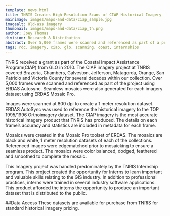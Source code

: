 ```yaml
---
template: news.html
title: TNRIS Creates High-Resolution Scans of CIAP Historical Imagery
mainimage: images/maps-and-data/ciap_sample.jpg
imagealt: Old-ass imagery
thumbnail: images/maps-and-data/ciap_th.png
author: Joey Thomas
division: Research & Distribution
abstract: Over 5,000 frames were scanned and referenced as part of a project in conjunction with the Texas General Land Office (GLO).
tags: rdc, imagery, ciap, glo, scanning, coast, internships
---
```


TNRIS received a grant as part of the Coastal Impact Assistance Program(CIAP) from GLO in 2010. The CIAP imagery project at TNRIS covered Brazoria, Chambers, Galveston, Jefferson, Matagorda, Orange, San Patricio and Victoria County for several decades within our collection.  Over 5,000 frames were scanned and referenced as part of the project using ERDAS Autosync.  Seamless mosaics were also generated for each imagery dataset using ERDAS Mosaic Pro.

Images were scanned at 800 dpi to create a 1 meter resolution dataset. ERDAS AutoSync was used to reference the historical imagery to the TOP 1995/1996 Orthoimagery dataset.   The CIAP imagery is the most accurate historical imagery product that TNRIS has produced.  The details on each frame’s accuracy and statistics are included in metadata for each frame.

Mosaics were created in the Mosaic Pro toolset of ERDAS.  The mosaics are black and white, 1 meter resolution datasets of each of the collections.  Referenced images were edgematched prior to mosaicking to ensure a seamless product. The mosaics were color balanced, dodged, feathered and smoothed to complete the mosaic.  

This Imagery project was handled predominately by the TNRIS Internship program. This project created the opportunity for Interns to learn important and valuable skills relating to the GIS industry. In addition to professional practices, interns were trained in several industry software applications. This product afforded the interns the opportunity to produce an important dataset that is distributed to the public.

##Data Access
These datasets are available for purchase from TNRIS for standard historical imagery pricing.

 


